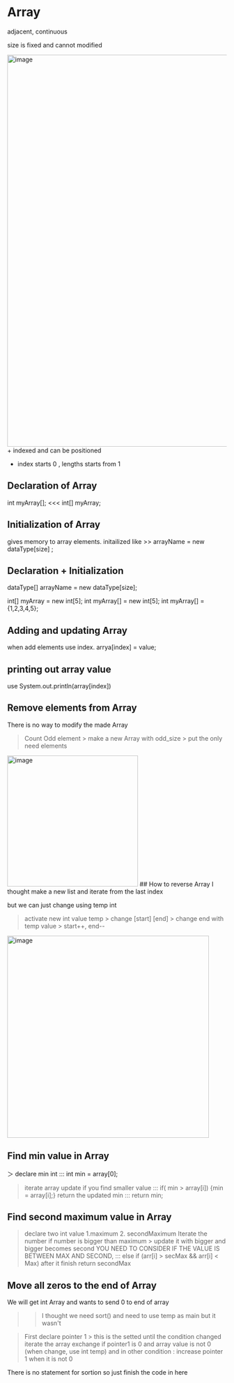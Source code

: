 # Array
adjacent, continuous

size is fixed and cannot modified

<img width="898" alt="image" src="https://github.com/user-attachments/assets/ea9f479e-1ea4-47c0-bd2a-7b9fd826f277" />
+ indexed and can be positioned

+ index starts 0 , lengths starts from 1

## Declaration of Array
int myArray[]; <<< int[] myArray;

## Initialization of Array
gives memory to array elements. initailized like >> arrayName = new dataType[size] ;
## Declaration + Initialization
dataType[] arrayName = new dataType[size];

int[] myArray = new int[5];
int myArray[] = new int[5];
int myArray[] = {1,2,3,4,5};

## Adding and updating Array
when add elements use index.
arrya[index] = value;
## printing out array value
use System.out.println(array[index])
## Remove elements from Array
There is no way to modify the made Array 

>Count Odd element > make a new Array with odd_size > put the only need elements
<img width="300" alt="image" src="https://github.com/user-attachments/assets/7c548aca-ad31-4c1f-99d4-fb4437845afc" />
## How to reverse Array
I thought make a new list and iterate from the last index

but we can just change using temp int

>activate new int value temp > change [start] [end] > change end with temp value > start++, end--
<img width="463" alt="image" src="https://github.com/user-attachments/assets/a4ff0910-8817-49c7-b9f7-eb7bc4ed14b7" />

## Find min value in Array
＞ declare min int ::: int min = array[0];
> iterate array 
> update if you find smaller value ::: if( min > array[i]) {min = array[i];}
> return the updated min ::: return min;

## Find second maximum value in Array
> declare two int value 1.maximum 2. secondMaximum
> Iterate the number
> if number is bigger than maximum > update it with bigger and bigger becomes second
> YOU NEED TO CONSIDER IF THE VALUE IS BETWEEN MAX AND SECOND, ::: else if (arr[i] > secMax && arr[i] < Max)
> after it finish
> return secondMax

## Move all zeros to the end of Array
We will get int Array and wants to send 0 to end of array

>> I thought we need sort() and need to use temp as main but it wasn't

> First declare pointer 1 > this is the setted until the condition changed
> iterate the array
> exchange if pointer1 is 0 and array value is not 0 (when change, use int temp)
> and in other condition : increase pointer 1 when it is not 0

There is no statement for sortion so just finish the code in here
